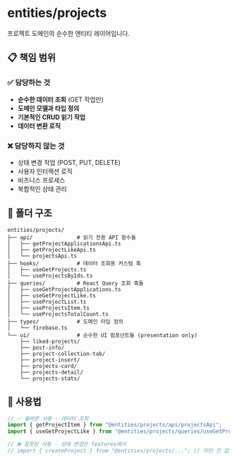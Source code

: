 # entities/projects

프로젝트 도메인의 순수한 엔티티 레이어입니다.

## 📋 책임 범위

### ✅ 담당하는 것
- **순수한 데이터 조회** (GET 작업만)
- **도메인 모델과 타입 정의**
- **기본적인 CRUD 읽기 작업**
- **데이터 변환 로직**

### ❌ 담당하지 않는 것
- 상태 변경 작업 (POST, PUT, DELETE)
- 사용자 인터랙션 로직
- 비즈니스 프로세스
- 복합적인 상태 관리

## 📁 폴더 구조

```
entities/projects/
├── api/              # 읽기 전용 API 함수들
│   ├── getProjectApplicationsApi.ts
│   ├── getProjectLikeApi.ts
│   └── projectsApi.ts
├── hooks/            # 데이터 조회용 커스텀 훅
│   ├── useGetProjects.ts
│   └── useProjectsByIds.ts
├── queries/          # React Query 조회 훅들
│   ├── useGetProjectApplications.ts
│   ├── useGetProjectLike.ts
│   ├── useProjectList.ts
│   ├── useProjectsItem.ts
│   └── useProjectsTotalCount.ts
├── types/            # 도메인 타입 정의
│   └── firebase.ts
└── ui/               # 순수한 UI 컴포넌트들 (presentation only)
    ├── liked-projects/
    ├── post-info/
    ├── project-collection-tab/
    ├── project-insert/
    ├── projects-card/
    ├── projects-detail/
    └── projects-stats/
```

## 🔗 사용법

```typescript
// ✅ 올바른 사용 - 데이터 조회
import { getProjectItem } from "@entities/projects/api/projectsApi";
import { useGetProjectLike } from "@entities/projects/queries/useGetProjectLike";

// ❌ 잘못된 사용 - 상태 변경은 features에서
// import { createProject } from "@entities/projects/..."; // 이런 건 없어야 함
``` 